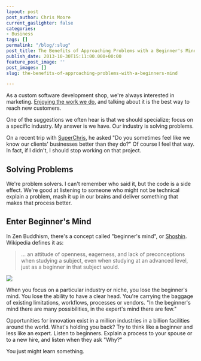 ```yaml
---
layout: post
post_author: Chris Moore
current_gaslighter: false
categories:
- Business
tags: []
permalink: "/blog/:slug"
post_title: The Benefits of Approaching Problems with a Beginner's Mind
publish_date: 2013-10-30T15:11:00.000+00:00
feature_post_image: ''
post_images: []
slug: the-benefits-of-approaching-problems-with-a-beginners-mind

---
```

As a custom software development shop, we're always interested in marketing.
[Enjoying the work we do](http://gaslight.co/blog/happy-gaslighters-happy-clients), and talking about it is the best way to reach new
customers.

One of the suggestions we often hear is that we should specialize; focus on a
specific industry. My answer is we have. Our industry is solving
problems.

On a recent trip with [SuperChris], he asked "Do you sometimes feel like
we know our clients' businesses better than they do?" Of course I feel that
way. In fact, if I didn't, I should stop working on that project.

## Solving Problems

We're problem solvers. I can't remember who said it, but the code is a side
effect. We're good at listening to someone who might not be technical explain
a problem, mash it up in our brains and deliver something that makes that
process better.

## Enter Beginner's Mind

In Zen Buddhism, there's a concept called "beginner's mind", or
[Shoshin]. Wikipedia defines it as:

> ... an attitude of openness, eagerness, and lack of preconceptions
> when studying a subject, even when studying at an advanced level, just
> as a beginner in that subject would.

![](https://f.cloud.github.com/assets/89899/1437322/7ccff7e8-416b-11e3-9f86-19f6a3f2753e.png)

When you focus on a particular industry or niche, you lose the beginner's
mind. You lose the ability to have a clear head. You're carrying the
baggage of existing limitations, workflows, processes or vendors. "In the
beginner's mind there are many possibilities, in the expert's mind there
are few."

Opportunities for innovation exist in a million industries in a billion
facilities around the world. What's holding you back? Try to think like
a beginner and less like an expert. Listen to beginners. Explain a process to 
your spouse or to a new hire, and listen when they ask "Why?"

You just might learn something.

[SuperChris]: https://twitter.com/superchris
[Shoshin]: http://en.wikipedia.org/wiki/Shoshin